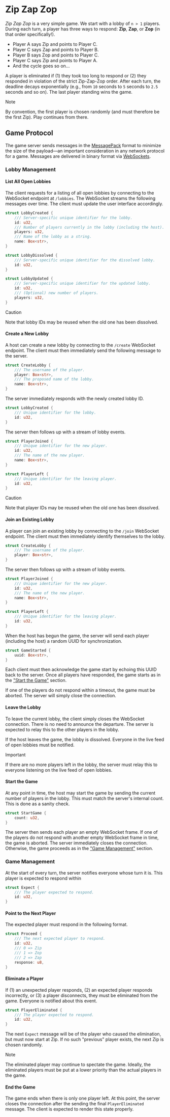 # Zip Zap Zop

_Zip Zap Zop_ is a very simple game. We start with a lobby of `n > 1` players. During each turn, a player has three ways to respond: **Zip**, **Zap**, or **Zop** (in that order specifically!).

* Player A says Zip and points to Player C.
* Player C says Zap and points to Player B.
* Player B says Zop and points to Player C.
* Player C says Zip and points to Player A.
* And the cycle goes so on...

A player is eliminated if (1) they took too long to respond or (2) they responded in violation of the strict Zip-Zap-Zop order. After each turn, the deadline decays exponentially (e.g., from `10` seconds to `5` seconds to `2.5` seconds and so on). The last player standing wins the game.

> [!NOTE]
> By convention, the first player is chosen randomly (and must therefore be the first Zip). Play continues from there.

## Game Protocol

The game server sends messages in the [MessagePack] format to minimize the size of the payload—an important consideration in any network protocol for a game. Messages are delivered in binary format via [WebSockets].

[MessagePack]: https://msgpack.org/
[WebSockets]: https://developer.mozilla.org/en-US/docs/Web/API/WebSockets_API

### Lobby Management

#### List All Open Lobbies

The client requests for a listing of all open lobbies by connecting to the WebSocket endpoint at `/lobbies`. The WebSocket streams the following messages over time. The client must update the user interface accordingly.


```rust
struct LobbyCreated {
    /// Server-specific unique identifier for the lobby.
    id: u32,
    /// Number of players currently in the lobby (including the host).
    players: u32,
    /// Name of the lobby as a string.
    name: Box<str>,
}
```

```rust
struct LobbyDissolved {
    /// Server-specific unique identifier for the dissolved lobby.
    id: u32,
}
```

```rust
struct LobbyUpdated {
    /// Server-specific unique identifier for the updated lobby.
    id: u32,
    /// (Optional) new number of players.
    players: u32,
}
```

> [!CAUTION]
> Note that lobby IDs may be reused when the old one has been dissolved.

#### Create a New Lobby

A host can create a new lobby by connecting to the `/create` WebSocket endpoint. The client must then immediately send the following message to the server.

```rust
struct CreateLobby {
    /// The username of the player.
    player: Box<str>,
    /// The proposed name of the lobby.
    name: Box<str>,
}
```

The server immediately responds with the newly created lobby ID.

```rust
struct LobbyCreated {
    /// Unique identifier for the lobby.
    id: u32,
}
```

The server then follows up with a stream of lobby events.

```rust
struct PlayerJoined {
    /// Unique identifier for the new player.
    id: u32,
    /// The name of the new player.
    name: Box<str>,
}
```

```rust
struct PlayerLeft {
    /// Unique identifier for the leaving player.
    id: u32,
}
```

> [!CAUTION]
> Note that player IDs may be reused when the old one has been dissolved.

#### Join an Existing Lobby

A player can join an existing lobby by connecting to the `/join` WebSocket endpoint. The client must then immediately identify themselves to the lobby.

```rust
struct CreateLobby {
    /// The username of the player.
    player: Box<str>,
}
```

The server then follows up with a stream of lobby events.

```rust
struct PlayerJoined {
    /// Unique identifier for the new player.
    id: u32,
    /// The name of the new player.
    name: Box<str>,
}
```

```rust
struct PlayerLeft {
    /// Unique identifier for the leaving player.
    id: u32,
}
```

When the host has begun the game, the server will send each player (including the host) a random UUID for synchronization.

```rust
struct GameStarted {
    uuid: Box<str>,
}
```

Each client must then acknowledge the game start by echoing this UUID back to the server. Once all players have responded, the game starts as in the ["Start the Game"](#start-the-game) section.

If one of the players do not respond within a timeout, the game must be aborted. The server will simply close the connection.

#### Leave the Lobby

To leave the current lobby, the client simply closes the WebSocket connection. There is no need to announce the departure. The server is expected to relay this to the other players in the lobby.

If the host leaves the game, the lobby is dissolved. Everyone in the live feed of open lobbies must be notified.

> [!IMPORTANT]
> If there are no more players left in the lobby, the server must relay this to everyone listening on the live feed of open lobbies.

#### Start the Game

At any point in time, the host may start the game by sending the current number of players in the lobby. This must match the server's internal count. This is done as a sanity check.

```rust
struct StartGame {
    count: u32,
}
```

The server then sends each player an empty WebSocket frame. If one of the players do not respond with another empty WebSocket frame in time, the game is aborted. The server immediately closes the connection. Otherwise, the game proceeds as in the ["Game Management"](#game-management) section.

### Game Management

At the start of every turn, the server notifies everyone whose turn it is. This player is expected to respond within

```rust
struct Expect {
    /// The player expected to respond.
    id: u32,
}
```


#### Point to the Next Player

The expected player must respond in the following format.

```rust
struct Proceed {
    /// The next expected player to respond.
    id: u32,
    /// 0 => Zip
    /// 1 => Zop
    /// 2 => Zap
    response: u8,
}
```

#### Eliminate a Player

If (1) an unexpected player responds, (2) an expected player responds incorrectly, or (3) a player disconnects, they must be eliminated from the game. Everyone is notified about this event.

```rust
struct PlayerEliminated {
    /// The player expected to respond.
    id: u32,
}
```

The next `Expect` message will be of the player who caused the elimination, but must now start at Zip. If no such "previous" player exists, the next Zip is chosen randomly.

> [!NOTE]
> The eliminated player may continue to spectate the game. Ideally, the eliminated players must be put at a lower priority than the actual players in the game.

#### End the Game

The game ends when there is only one player left. At this point, the server closes the connection after the sending the final `PlayerEliminated` message. The client is expected to render this state properly.
